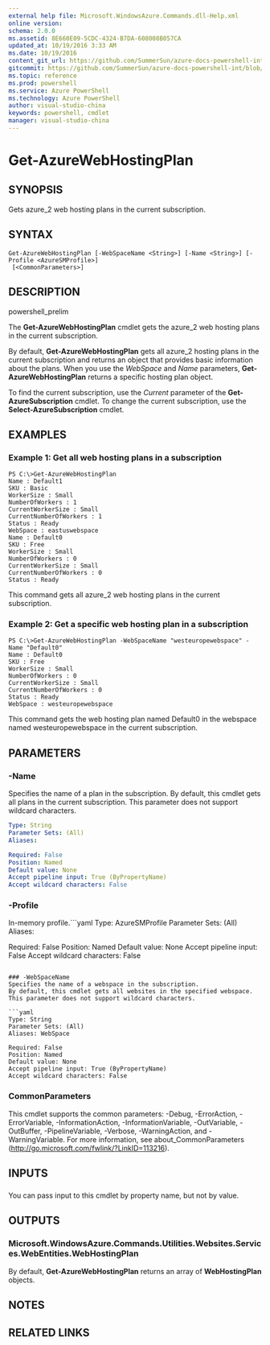 ```yaml
---
external help file: Microsoft.WindowsAzure.Commands.dll-Help.xml
online version: 
schema: 2.0.0
ms.assetid: 8E660E09-5CDC-4324-B7DA-608008B057CA
updated_at: 10/19/2016 3:33 AM
ms.date: 10/19/2016
content_git_url: https://github.com/SummerSun/azure-docs-powershell-int/blob/master/azureps-cmdlets-docs/ServiceManagement/Azure.Compute/v1..6.1/Get-AzureWebHostingPlan.md
gitcommit: https://github.com/SummerSun/azure-docs-powershell-int/blob/c0d1e448da01261236e9ece01ca5c2a98effbf31/azureps-cmdlets-docs/ServiceManagement/Azure.Compute/v1..6.1/Get-AzureWebHostingPlan.md
ms.topic: reference
ms.prod: powershell
ms.service: Azure PowerShell
ms.technology: Azure PowerShell
author: visual-studio-china
keywords: powershell, cmdlet
manager: visual-studio-china
---
```


# Get-AzureWebHostingPlan

## SYNOPSIS
Gets azure_2 web hosting plans in the current subscription.

## SYNTAX

```
Get-AzureWebHostingPlan [-WebSpaceName <String>] [-Name <String>] [-Profile <AzureSMProfile>]
 [<CommonParameters>]
```

## DESCRIPTION
powershell_prelim

The **Get-AzureWebHostingPlan** cmdlet gets the azure_2 web hosting plans in the current subscription.

By default, **Get-AzureWebHostingPlan** gets all azure_2 hosting plans in the current subscription and returns an object that provides basic information about the plans.
When you use the *WebSpace* and *Name* parameters, **Get-AzureWebHostingPlan** returns a specific hosting plan object.

To find the current subscription, use the *Current* parameter of the **Get-AzureSubscription** cmdlet.
To change the current subscription, use the **Select-AzureSubscription** cmdlet.

## EXAMPLES

### Example 1: Get all web hosting plans in a subscription
```
PS C:\>Get-AzureWebHostingPlan 
Name : Default1 
SKU : Basic 
WorkerSize : Small 
NumberOfWorkers : 1 
CurrentWorkerSize : Small 
CurrentNumberOfWorkers : 1 
Status : Ready 
WebSpace : eastuswebspace 
Name : Default0 
SKU : Free 
WorkerSize : Small 
NumberOfWorkers : 0 
CurrentWorkerSize : Small 
CurrentNumberOfWorkers : 0 
Status : Ready
```

This command gets all azure_2 web hosting plans in the current subscription.

### Example 2: Get a specific web hosting plan in a subscription
```
PS C:\>Get-AzureWebHostingPlan -WebSpaceName "westeuropewebspace" -Name "Default0" 
Name : Default0 
SKU : Free 
WorkerSize : Small 
NumberOfWorkers : 0 
CurrentWorkerSize : Small 
CurrentNumberOfWorkers : 0 
Status : Ready 
WebSpace : westeuropewebspace
```

This command gets the web hosting plan named Default0 in the webspace named westeuropewebspace in the current subscription.

## PARAMETERS

### -Name
Specifies the name of a plan in the subscription.
By default, this cmdlet gets all plans in the current subscription.
This parameter does not support wildcard characters.

```yaml
Type: String
Parameter Sets: (All)
Aliases: 

Required: False
Position: Named
Default value: None
Accept pipeline input: True (ByPropertyName)
Accept wildcard characters: False
```

### -Profile
In-memory profile.```yaml
Type: AzureSMProfile
Parameter Sets: (All)
Aliases: 

Required: False
Position: Named
Default value: None
Accept pipeline input: False
Accept wildcard characters: False
```

### -WebSpaceName
Specifies the name of a webspace in the subscription.
By default, this cmdlet gets all websites in the specified webspace.
This parameter does not support wildcard characters.

```yaml
Type: String
Parameter Sets: (All)
Aliases: WebSpace

Required: False
Position: Named
Default value: None
Accept pipeline input: True (ByPropertyName)
Accept wildcard characters: False
```

### CommonParameters
This cmdlet supports the common parameters: -Debug, -ErrorAction, -ErrorVariable, -InformationAction, -InformationVariable, -OutVariable, -OutBuffer, -PipelineVariable, -Verbose, -WarningAction, and -WarningVariable. For more information, see about_CommonParameters (http://go.microsoft.com/fwlink/?LinkID=113216).

## INPUTS

###  
You can pass input to this cmdlet by property name, but not by value.

## OUTPUTS

### Microsoft.WindowsAzure.Commands.Utilities.Websites.Services.WebEntities.WebHostingPlan
By default, **Get-AzureWebHostingPlan** returns an array of **WebHostingPlan** objects.

## NOTES

## RELATED LINKS


